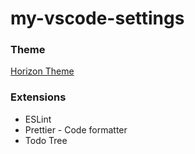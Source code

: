 # my-vscode-settings

### Theme

[Horizon Theme](https://horizontheme.netlify.com/)

### Extensions

- ESLint
- Prettier - Code formatter
- Todo Tree
